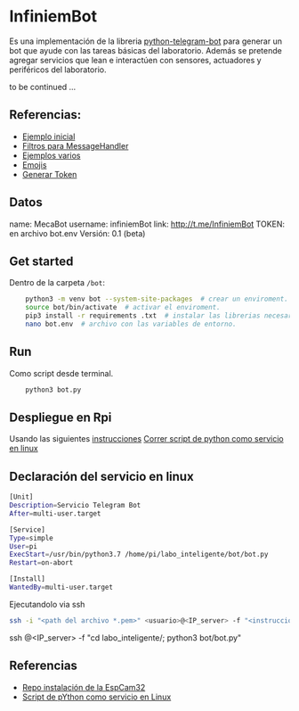 # InfiniemBot

Es una implementación de la libreria [python-telegram-bot](https://python-telegram-bot.org/) para generar un bot que ayude con las tareas básicas del laboratorio. Además se pretende agregar servicios que lean e interactúen con sensores, actuadores y periféricos del laboratorio.

to be continued ...

## Referencias:
* [Ejemplo inicial](https://github.com/python-telegram-bot/python-telegram-bot/wiki/Extensions-%E2%80%93-Your-first-Bot)
* [Filtros para MessageHandler](https://github.com/python-telegram-bot/python-telegram-bot/wiki/Extensions-%E2%80%93-Advanced-Filters)
* [Ejemplos varios](https://github.com/python-telegram-bot/python-telegram-bot/tree/master/examples)
* [Emojis](https://www.iemoji.com/)
* [Generar Token](https://core.telegram.org/bots#6-botfather)


## Datos

name: MecaBot
username: infiniemBot
link: http://t.me/InfiniemBot
TOKEN: en archivo bot.env
Versión: 0.1 (beta)


## Get started

Dentro de la carpeta `/bot`:

``` bash
    python3 -m venv bot --system-site-packages  # crear un enviroment.
    source bot/bin/activate  # activar el enviroment.
    pip3 install -r requirements .txt  # instalar las librerias necesarias.
    nano bot.env  # archivo con las variables de entorno.
```

## Run

Como script desde terminal.
``` bash
    python3 bot.py
```

## Despliegue en Rpi

Usando las siguientes [instrucciones](https://gist.github.com/maxiyommi/6c3635f076cbeba8c563c4aa3e08589a)
[Correr script de python como servicio en linux](http://chips.mecatronium.com/tutorial-como-correr-un-script-de-python-al-iniciar-el-raspberry-pi/)

## Declaración del servicio en linux

``` bash
[Unit]
Description=Servicio Telegram Bot
After=multi-user.target

[Service]
Type=simple
User=pi
ExecStart=/usr/bin/python3.7 /home/pi/labo_inteligente/bot/bot.py
Restart=on-abort

[Install]
WantedBy=multi-user.target
```

Ejecutandolo via ssh

``` bash
ssh -i "<path del archivo *.pem>" <usuario>@<IP_server> -f "<instrucciones de bash separadas por ';'>"
```

ssh <usuario>@<IP_server> -f "cd labo_inteligente/; python3 bot/bot.py"

## Referencias

* [Repo instalación de la EspCam32](https://github.com/martuan/esp-ia)
* [Script de pYthon como servicio en Linux](http://chips.mecatronium.com/tutorial-como-correr-un-script-de-python-al-iniciar-el-raspberry-pi/)
